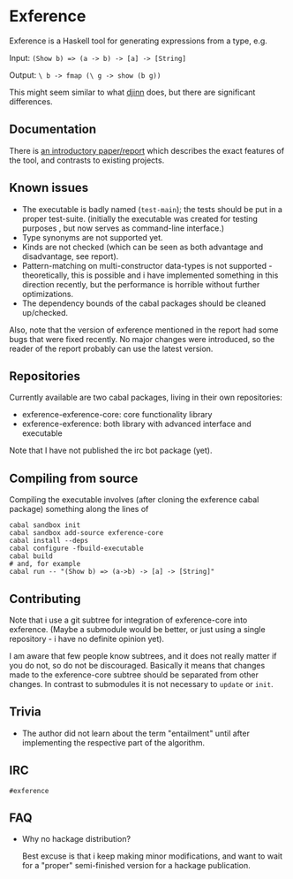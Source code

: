# Exference

Exference is a Haskell tool for generating expressions from a type, e.g.

Input: `(Show b) => (a -> b) -> [a] -> [String]`

Output: `\ b -> fmap (\ g -> show (b g))`

This might seem similar to what [djinn](https://hackage.haskell.org/package/djinn)
does, but there are significant differences.

## Documentation

There is [an introductory paper/report](https://github.com/lspitzner/exference/exference.pdf)
which describes the exact features of the tool, and contrasts to existing projects.

## Known issues

- The executable is badly named (`test-main`);
  the tests should be put in a proper test-suite.
  (initially the executable was created for testing purposes
  , but now serves as command-line interface.)
- Type synonyms are not supported yet.
- Kinds are not checked (which can be seen as both advantage and disadvantage, see report).
- Pattern-matching on multi-constructor data-types is not supported - theoretically,
  this is possible and i have implemented something in this direction recently, but
  the performance is horrible without further optimizations.
- The dependency bounds of the cabal packages should be cleaned up/checked.

Also, note that the version of exference mentioned in the report had some bugs
that were fixed recently. No major changes were introduced, so the reader of the
report probably can use the latest version.

## Repositories

Currently available are two cabal packages, living in their own repositories:
- exference-exference-core: core functionality library
- exference-exference: both library with advanced interface and executable

Note that I have not published the irc bot package (yet).

## Compiling from source

Compiling the executable involves (after cloning the exference cabal package)
something along the lines of

~~~~
cabal sandbox init
cabal sandbox add-source exference-core
cabal install --deps
cabal configure -fbuild-executable
cabal build
# and, for example
cabal run -- "(Show b) => (a->b) -> [a] -> [String]"
~~~~

## Contributing

Note that i use a git subtree for integration of exference-core into exference.
(Maybe a submodule would be better, or just using a single repository -
i have no definite opinion yet). 

I am aware that few people know subtrees, and it does not really matter if
you do not, so do not be discouraged. Basically it means that changes
made to the exference-core subtree should be separated from other changes.
In contrast to submodules it is not necessary to `update` or `init`.

## Trivia

* The author did not learn about the term "entailment" until after implementing
  the respective part of the algorithm.

## IRC

`#exference`

## FAQ

- Why no hackage distribution?

    Best excuse is that i keep making minor modifications, and want to wait
    for a "proper" semi-finished version for a hackage publication.
